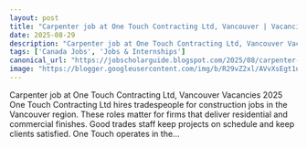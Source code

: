 ```yaml
---
layout: post
title: "Carpenter job at One Touch Contracting Ltd, Vancouver | Vacancies 2025"
date: 2025-08-29
description: "Carpenter job at One Touch Contracting Ltd, Vancouver Vacancies 2025 One Touch Contracting Ltd hires tradespeople for construction jobs in the Vancouver region. These roles matter for firms that deliver residential and commercial finishes. Good trades staff keep projects on schedule and keep clients satisfied. One Touch operates in the..."
tags: ['Canada Jobs', 'Jobs & Internships']
canonical_url: "https://jobscholarguide.blogspot.com/2025/08/carpenter-job-at-one-touch-contracting.html"
image: "https://blogger.googleusercontent.com/img/b/R29vZ2xl/AVvXsEgt1uAPn0wlbpwYUruU9LuohnrNaU40rRYWlgoH0inNpv0InCJytJPXUmxYiGpKyFD9qjiigyylac_NQ9N9AU6MGHc-KmmBhGb8FBBeKCgv79a9eqYdy81JzsmcOBY1K3464L0YTql3sObGmFcpmQ-3Mp0F8UgRY6qxQyLyNlpgJK0DYFclOiGidgOOEQX1/s72-w400-h266-c/Carpenter%20job%20at%20One%20Touch%20Contracting%20Ltd,%20Vancouver%20%20Vacancies%202025.png"
---
```


Carpenter job at One Touch Contracting Ltd, Vancouver Vacancies 2025 One Touch Contracting Ltd hires tradespeople for construction jobs in the Vancouver region. These roles matter for firms that deliver residential and commercial finishes. Good trades staff keep projects on schedule and keep clients satisfied. One Touch operates in the...
